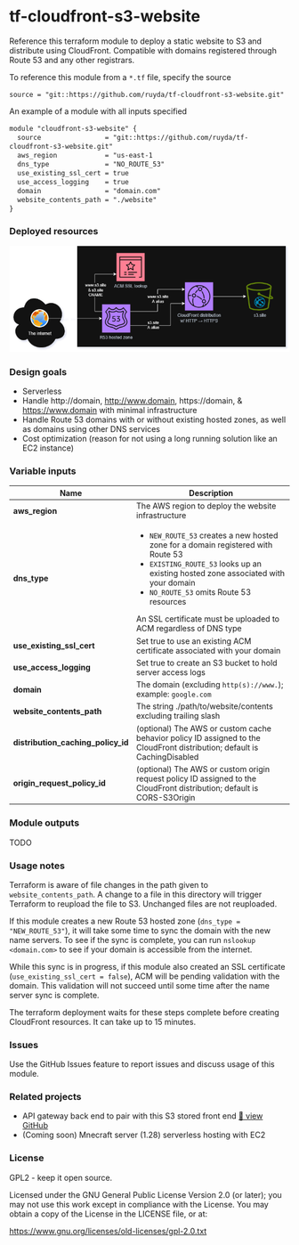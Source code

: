 # tf-cloudfront-s3-website
Reference this terraform module to deploy a static website to S3 and distribute using CloudFront. Compatible with domains registered through Route 53 and any other registrars.

To reference this module from a `*.tf` file, specify the source
```
source = "git::https://github.com/ruyda/tf-cloudfront-s3-website.git"
```

An example of a module with all inputs specified
```
module "cloudfront-s3-website" {
  source                = "git::https://github.com/ruyda/tf-cloudfront-s3-website.git"
  aws_region            = "us-east-1
  dns_type              = "NO_ROUTE_53"
  use_existing_ssl_cert = true
  use_access_logging    = true
  domain                = "domain.com"
  website_contents_path = "./website"
}
```

### Deployed resources

![implementation diagram](readme/impl_diagram.png)

### Design goals

- Serverless
- Handle http://domain, http://www.domain, https://domain, & https://www.domain with minimal infrastructure
- Handle Route 53 domains with or without existing hosted zones, as well as domains using other DNS services
- Cost optimization (reason for not using a long running solution like an EC2 instance)

### Variable inputs

| Name                      | Description                                                             |
|---------------------------|-------------------------------------------------------------------------|
| **aws_region**            | The AWS region to deploy the website infrastructure                     |
| **dns_type**              | <ul><li>`NEW_ROUTE_53` creates a new hosted zone for a domain registered with Route 53</li><li>`EXISTING_ROUTE_53` looks up an existing hosted zone associated with your domain</li><li>`NO_ROUTE_53` omits Route 53 resources</li></ul> An SSL certificate must be uploaded to ACM regardless of DNS type |
| **use_existing_ssl_cert** | Set true to use an existing ACM certificate associated with your domain |
| **use_access_logging**    | Set true to create an S3 bucket to hold server access logs              |
| **domain**                | The domain (excluding `http(s)://www.`); example: `google.com`          |
| **website_contents_path** | The string ./path/to/website/contents excluding trailing slash          |
| **distribution_caching_policy_id** | (optional) The AWS or custom cache behavior policy ID assigned to the CloudFront distribution; default is CachingDisabled |
| **origin_request_policy_id**       | (optional) The AWS or custom origin request policy ID assigned to the CloudFront distribution; default is CORS-S3Origin   |

### Module outputs

TODO

### Usage notes
Terraform is aware of file changes in the path given to `website_contents_path`. A change to a file in this directory will trigger Terraform to reupload the file to S3. Unchanged files are not reuploaded.

If this module creates a new Route 53 hosted zone (`dns_type = "NEW_ROUTE_53"`), it will take some time to sync the domain with the new name servers. To see if the sync is complete, you can run `nslookup <domain.com>` to see if your domain is accessible from the internet.

While this sync is in progress, if this module also created an SSL certificate (`use_existing_ssl_cert = false`), ACM will be pending validation with the domain. This validation will not succeed until some time after the name server sync is complete.

The terraform deployment waits for these steps complete before creating CloudFront resources. It can take up to 15 minutes.

### Issues
Use the GitHub Issues feature to report issues and discuss usage of this module.

### Related projects
- API gateway back end to pair with this S3 stored front end  [ 🔗 view GitHub](https://github.com/ruyda/tf-serverless-backend)
- (Coming soon) Mnecraft server (1.28) serverless hosting with EC2

### License
GPL2 - keep it open source.

Licensed under the GNU General Public License Version 2.0 (or later); you may not use this work except in compliance with the License. You may obtain a copy of the License in the LICENSE file, or at:

https://www.gnu.org/licenses/old-licenses/gpl-2.0.txt
